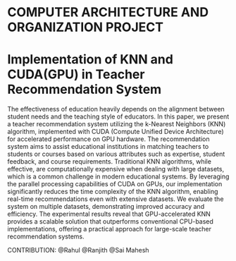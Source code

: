 # COMPUTER ARCHITECTURE AND ORGANIZATION PROJECT

# Implementation of KNN and CUDA(GPU) in Teacher Recommendation System

The effectiveness of education heavily depends on the alignment between student needs and the teaching style of educators. In this paper, we present a teacher recommendation system utilizing the k-Nearest Neighbors (KNN) algorithm, implemented with CUDA (Compute Unified Device Architecture) for accelerated performance on GPU hardware. The recommendation system aims to assist educational institutions in matching teachers to students or courses based on various attributes such as expertise, student feedback, and course requirements. Traditional KNN algorithms, while effective, are computationally expensive when dealing with large datasets, which is a common challenge in modern educational systems. By leveraging the parallel processing capabilities of CUDA on GPUs, our implementation significantly reduces the time complexity of the KNN algorithm, enabling real-time recommendations even with extensive datasets. We evaluate the system on multiple datasets, demonstrating improved accuracy and efficiency. The experimental results reveal that GPU-accelerated KNN provides a scalable solution that outperforms conventional CPU-based implementations, offering a practical approach for large-scale teacher recommendation systems.

CONTRIBUTION: @Rahul @Ranjith @Sai Mahesh


